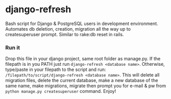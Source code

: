 # django-refresh
Bash script for Django &amp; PostgreSQL users in development environment. Automates db deletion, creation, migration all the way up to createsuperuser prompt. Similar to rake:db reset in rails.

### Run it 

Drop this file in your django project, same root folder as manage.py. If the filepath is in you PATH just run `django-refresh <database name>`. Otherwise, type/paste in your filepath to the script and run: `/filepath/to/script/django-refresh <database name>`. This will delete all migration files, delete the current database, make a new database of the same name, make migrations, migrate then prompt you for e-mail & pw from `python manage.py createsuperuser` command. Enjoy!
